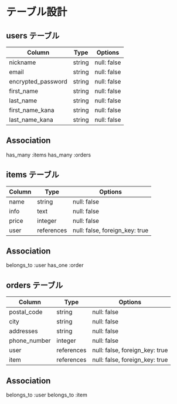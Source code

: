 # テーブル設計

## users テーブル

| Column             | Type   | Options     |
| ------------------ | ------ | ----------- |
| nickname           | string | null: false |
| email              | string | null: false |
| encrypted_password | string | null: false |
| first_name         | string | null: false |
| last_name          | string | null: false |
| first_name_kana    | string | null: false |
| last_name_kana     | string | null: false |

## Association

has_many :items
has_many :orders


## items テーブル

| Column     | Type       | Options                        |
| ---------- | ---------- | ------------------------------ |
| name       | string     | null: false                    |
| info       | text       | null: false                    |
| price      | integer    | null: false                    |
| user       | references | null: false, foreign_key: true |
<!-- image → ActiveStorageで実装する -->

## Association

belongs_to :user
has_one :order


## orders テーブル

| Column       | Type       | Options                        |
| ------------ | ---------- | ------------------------------ |
| postal_code  | string     | null: false                    |
| city         | string     | null: false                    |
| addresses    | string     | null: false                    |
| phone_number | integer    | null: false                    |
| user         | references | null: false, foreign_key: true |
| item         | references | null: false, foreign_key: true |
<!-- tokenはattr_accessorで追加する -->

## Association

belongs_to :user
belongs_to :item